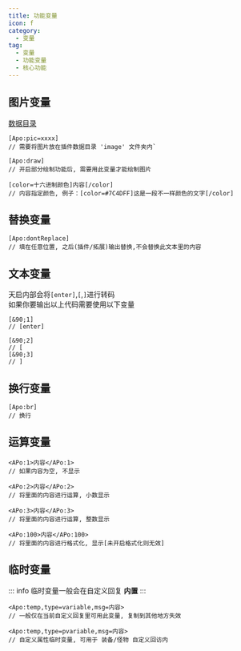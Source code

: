 ```yaml
---
title: 功能变量
icon: f
category:
  - 变量
tag:
  - 变量
  - 功能变量
  - 核心功能
---
```


## 图片变量
[数据目录](/get-started/#数据目录)
~~~
[Apo:pic=xxxx]
// 需要将图片放在插件数据目录 'image' 文件夹内`

[Apo:draw]
// 开启部分绘制功能后, 需要用此变量才能绘制图片

[color=十六进制颜色]内容[/color]
// 内容指定颜色, 例子：[color=#7C4DFF]这是一段不一样颜色的文字[/color]
~~~

## 替换变量
~~~
[Apo:dontReplace]
// 填在任意位置, 之后(插件/拓展)输出替换,不会替换此文本里的内容
~~~

## 文本变量

天启内部会将`[enter]`,`[`,`]`进行转码<br>
如果你要输出以上代码需要使用以下变量
~~~
[&90;1]
// [enter]

[&90;2]
// [
[&90;3]
// ]
~~~

## 换行变量

~~~
[Apo:br] 
// 换行
~~~

## 运算变量

~~~
<APo:1>内容</APo:1>
// 如果内容为空, 不显示

<APo:2>内容</APo:2>
// 将里面的内容进行运算, 小数显示

<APo:3>内容</APo:3>
// 将里面的内容进行运算, 整数显示

<APo:100>内容</APo:100>
// 将里面的内容进行格式化, 显示[未开启格式化则无效]
~~~


## 临时变量
::: info
临时变量一般会在自定义回复 __内置__ 
:::
~~~
<Apo:temp,type=variable,msg=内容>
// 一般仅在当前自定义回复里可用此变量, 复制到其他地方失效

<Apo:temp,type=pvariable,msg=内容>
// 自定义属性临时变量, 可用于 装备/怪物 自定义回访内
~~~
